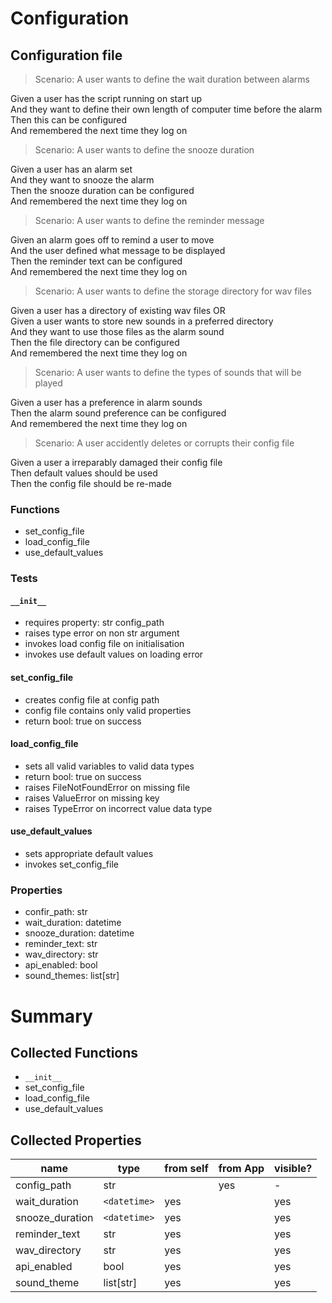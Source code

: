 # Configuration

## Configuration file

> Scenario: A user wants to define the wait duration between alarms

Given a user has the script running on start up  
And they want to define their own length of computer time before the alarm  
Then this can be configured  
And remembered the next time they log on

> Scenario: A user wants to define the snooze duration

Given a user has an alarm set  
And they want to snooze the alarm  
Then the snooze duration can be configured  
And remembered the next time they log on

> Scenario: A user wants to define the reminder message

Given an alarm goes off to remind a user to move  
And the user defined what message to be displayed  
Then the reminder text can be configured  
And remembered the next time they log on

> Scenario: A user wants to define the storage directory for wav files

Given a user has a directory of existing wav files OR  
Given a user wants to store new sounds in a preferred directory  
And they want to use those files as the alarm sound  
Then the file directory can be configured  
And remembered the next time they log on

> Scenario: A user wants to define the types of sounds that will be played

Given a user has a preference in alarm sounds  
Then the alarm sound preference can be configured  
And remembered the next time they log on

> Scenario: A user accidently deletes or corrupts their config file

Given a user a irreparably damaged their config file  
Then default values should be used  
Then the config file should be re-made

### Functions

- set_config_file
- load_config_file
- use_default_values

### Tests

#### `__init__`

- requires property: str config_path
- raises type error on non str argument
- invokes load config file on initialisation
- invokes use default values on loading error

#### set_config_file

- creates config file at config path
- config file contains only valid properties
- return bool: true on success

#### load_config_file

- sets all valid variables to valid data types
- return bool: true on success
- raises FileNotFoundError on missing file
- raises ValueError on missing key
- raises TypeError on incorrect value data type

#### use_default_values

- sets appropriate default values
- invokes set_config_file

### Properties

- confir_path: str
- wait_duration: datetime
- snooze_duration: datetime
- reminder_text: str
- wav_directory: str
- api_enabled: bool
- sound_themes: list[str]

# Summary

## Collected Functions

- `__init__`
- set_config_file
- load_config_file
- use_default_values

## Collected Properties

| name            | type         | from self | from App | visible? |
| --------------- | ------------ | --------- | -------- | -------- |
| config_path     | str          |           | yes      | -        |
| wait_duration   | `<datetime>` | yes       |          | yes      |
| snooze_duration | `<datetime>` | yes       |          | yes      |
| reminder_text   | str          | yes       |          | yes      |
| wav_directory   | str          | yes       |          | yes      |
| api_enabled     | bool         | yes       |          | yes      |
| sound_theme     | list[str]    | yes       |          | yes      |
